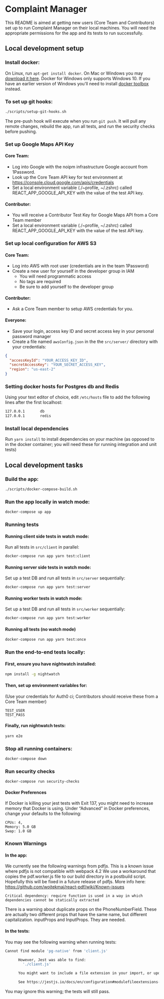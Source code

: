 # Complaint Manager

This README is aimed at getting new users (Core Team and Contributors) set up to run Complaint Manager on their local machines. You will need the appropriate permissions for the app and its tests to run successfully.  

## Local development setup


### Install docker:

On Linux, run `apt-get install docker`.
On Mac or Windows you may [download it here](https://www.docker.com/products/docker).
Docker for Windows only supports Windows 10.
If you have an earlier version of Windows you'll need to install [docker toolbox](https://docs.docker.com/toolbox/toolbox_install_windows/) instead.

### To set up git hooks:

```bash
./scripts/setup-git-hooks.sh
```

The pre-push hook will execute when you run `git push`.
It will pull any remote changes, rebuild the app, 
run all tests, and run the security checks before pushing.

### Set up Google Maps API Key

#### Core Team:
  * Log into Google with the noipm infrastructure Google account from 1Password.
  * Look up the Core Team API key for test environment at https://console.cloud.google.com/apis/credentials
  * Set a local environment variable (./~profile, ~/.zshrc) called REACT_APP_GOOGLE_API_KEY with the value of the test API key.

#### Contributor: 
  * You will receive a Contributor Test Key for Google Maps API from a Core Team member
  * Set a local environment variable (./~profile, ~/.zshrc) called REACT_APP_GOOGLE_API_KEY with the value of the test API key.

### Set up local configuration for AWS S3

#### Core Team:
  * Log into AWS with root user (credentials are in the team 1Password)
  * Create a new user for yourself in the developer group in IAM
    * You will need programmatic access
    * No tags are required
    * Be sure to add yourself to the developer group

#### Contributer:
  * Ask a Core Team member to setup AWS credentials for you.

#### Everyone:
  * Save your login, access key ID and secret access key in your personal password manager
  * Create a file named `awsConfig.json` in the the `src/server/` directory with your credentials:

```json
{
  "accessKeyId": "YOUR_ACCESS_KEY_ID",
  "secretAccessKey": "YOUR_SECRET_ACCESS_KEY",
  "region": "us-east-2"
}
```

### Setting docker hosts for Postgres db and Redis

Using your text editor of choice, edit ```/etc/hosts``` file to add the following lines after the first localhost: 

```bash
127.0.0.1       db
127.0.0.1       redis
```

### Install local dependencies

Run ```yarn install``` to install dependencies on your machine (as opposed to in the docker container; you will need these for running integration and unit tests)

## Local development tasks

### Build the app:

```bash
./scripts/docker-compose-build.sh
```

### Run the app locally in watch mode:

```bash
docker-compose up app
```

### Running tests

#### Running client side tests in watch mode:

Run all tests in `src/client` in parallel:

```bash
docker-compose run app yarn test:client
```

#### Running server side tests in watch mode:

Set up a test DB and run all tests in `src/server` sequentially:

```bash
docker-compose run app yarn test:server
```

#### Running worker tests in watch mode:

Set up a test DB and run all tests in `src/worker` sequentially:

```bash
docker-compose run app yarn test:worker
```

#### Running all tests (no watch mode)

```bash
docker-compose run app yarn test:once
```

### Run the end-to-end tests locally:

#### First, ensure you have nightwatch installed:

```bash
npm install -g nightwatch
```

#### Then, set up environment variables for:

(Use your credentials for Auth0 ci; Contributors should receive these from a Core Team member)

    TEST_USER
    TEST_PASS

#### Finally, run nightwatch tests:

```bash
yarn e2e
```

### Stop all running containers:

```bash
docker-compose down
```

### Run security checks

```
docker-compose run security-checks
```

#### Docker Preferences

If Docker is killing your jest tests with Exit 137, you might need to increase memory that Docker is using. Under “Advanced” in Docker preferences, change your defaults to the following:
```
CPUs: 4,
Memory: 5.0 GB
Swap: 1.0 GB
```

### Known Warnings

#### In the app:

We currently see the following warnings from pdfjs. This is a known issue where pdfjs is not compatible with webpack 4.2 
We use a workaround that copies the pdf.worker.js file to our build directory in a postbuild script.
Hopefully this will be fixed in a future release of pdfjs. 
More info here: https://github.com/wojtekmaj/react-pdf/wiki/Known-issues

```Critical dependency: require function is used in a way in which dependencies cannot be statically extracted```

There is a warning about duplicate props on the PhoneNumberField. These are actually two different props that have 
the same name, but different capitalization. inputProps and InputProps. They are needed.

#### In the tests:

You may see the following warning when running tests:

```bash
Cannot find module 'pg-native' from 'client.js'

      However, Jest was able to find:
      	'./client.js'

      You might want to include a file extension in your import, or update your 'moduleFileExtensions', which is currently ['web.js', 'js', 'web.ts', 'ts', 'web.tsx', 'tsx', 'json', 'web.jsx', 'jsx', 'node'].

      See https://jestjs.io/docs/en/configuration#modulefileextensions-array-string
 ```
 
 You may ignore this warning; the tests will still pass.
